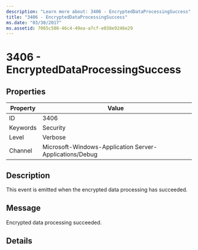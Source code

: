 ```yaml
---
description: "Learn more about: 3406 - EncryptedDataProcessingSuccess"
title: "3406 - EncryptedDataProcessingSuccess"
ms.date: "03/30/2017"
ms.assetid: 7065c508-46c4-49ea-a7cf-e038e9246e29
---
```

# 3406 - EncryptedDataProcessingSuccess

## Properties

| Property | Value |
| - | - |
|ID|3406|  
|Keywords|Security|  
|Level|Verbose|  
|Channel|Microsoft-Windows-Application Server-Applications/Debug|  
  
## Description  

 This event is emitted when the encrypted data processing has succeeded.  
  
## Message  

 Encrypted data processing succeeded.  
  
## Details
